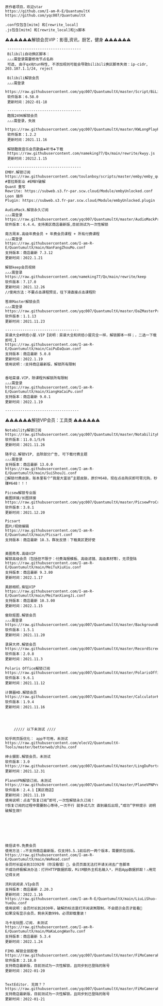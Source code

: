     原作者项目，欢迎star
    https://github.com/I-am-R-E/QuantumultX
    https://github.com/yqc007/QuantumultX
    
    .conf仅包含[mitm] 和[rewrite_local]
    .js包含[mitm] 和[rewrite_local]和js脚本
    
    
⚠️⚠️⚠️⚠️⚠️⚠️解锁会员VIP：影音,资讯，厨艺，健身 ⚠️⚠️⚠️⚠️⚠️⚠️
    
     ----------------------------------
     Bilibili自动换区脚本：
     ⚠️⚠️⚠️需登录需要修改节点名称
     可选, 由于qx纯tun特性, 不添加规则可能会导致bilibili换区脚本失效：ip-cidr, 203.107.1.1/24, reject
     
     Bilibili解锁会员
     ⚠️⚠️⚠️需登录
     https://raw.githubusercontent.com/yqc007/QuantumultX/master/Script/BiLiBiLiBVIPCrack.js
     软件版本：6.58.0
     更新时间：2022-01-18
     
     ----------------------------------
     酷我2496解锁会员
     ⚠️⚠️⚠️需登录，失效
     https://raw.githubusercontent.com/yqc007/QuantumultX/master/KWLongPlayProCrack.js
     软件版本：1.2.2
     更新时间：2021.11.16
     
     解锁酷我音乐会员歌曲➕听书➕下载
     https://raw.githubusercontent.com/nameking77/Qx/main/rewrite/kwyy.js
     更新时间：20212.1.15
     
     ----------------------------------
    EMBY.解锁订阅
    https://raw.githubusercontent.com/toulanboy/scripts/master/emby/emby_quan.conf
    #普拉斯影业 #EMBY破解 
    QuanX 重写
    Rewrite: https://subweb.s3.fr-par.scw.cloud/Module/embyUnlocked.conf
    Loon 插件
    Plugin: https://subweb.s3.fr-par.scw.cloud/Module/embyUnlocked.plugin

    AudioMack.解锁永久订阅
    ⚠️⚠️⚠️需登录
    https://raw.githubusercontent.com/yqc007/QuantumultX/master/AudioMackProCrack.js
    软件版本：6.4.4，支持美区商店最新版,目前测试为一次性解锁
        
    南方周末.高级年费会员 + 年费会员课程 + 所有付费课程
    ⚠️⚠️⚠️需登录
    https://raw.githubusercontent.com/I-am-R-E/QuantumultX/main/NanFangZhouMo.conf
    支持版本：商店最新 7.3.12
    更新时间：2022.1.21
    
    解锁keep会员视频
    ⚠️⚠️⚠️需登录
    https://raw.githubusercontent.com/nameking77/Qx/main/rewrite/keep
    软件版本：7.17.0
    更新时间：2021.12.26
    //使用方法：不要点击课程预览，往下滑直接点击课程阶
    
    答岸Master解锁会员
    ⚠️⚠️⚠️需登录
    https://raw.githubusercontent.com/yqc007/QuantumultX/master/DaZMasterProCrack.js
    软件版本：1.1.13
    更新时间：2021.11.23
    
    ---------------------------------- 
    菜谱大全#烘焙小屋.VIP【说明：菜谱大全和烘焙小屋完全一样，解锁脚本一样；，二选一下载即可,】
    https://raw.githubusercontent.com/I-am-R-E/QuantumultX/main/CaiPuDaQuan.conf
    支持版本：商店最新 5.0.8
    更新时间：2022.1.19
    使用说明：☝️支持商店最新版，解锁所有限制


    香哈菜谱.VIP，除课程外解锁所有限制
    ⚠️⚠️⚠️需登录
    https://raw.githubusercontent.com/I-am-R-E/QuantumultX/main/XiangHaCaiPu.conf
    支持版本：商店最新 9.0.1
    更新时间：2022.1.19

    ----------------------------------
        
        
        
        
⚠️⚠️⚠️⚠️⚠️⚠️解锁VIP会员：工具类 ⚠️⚠️⚠️⚠️⚠️⚠️
    
    Notability解锁订阅
    https://raw.githubusercontent.com/yqc007/QuantumultX/master/NotabilityProCrack.js
    软件版本：11.0.1/5/6
    更新时间：2021.11.26

    随手记.解锁VIP, 去除部分广告, 可下载付费主题
    ⚠️⚠️⚠️需登录
    支持版本：商店最新 13.0.0
    https://raw.githubusercontent.com/I-am-R-E/QuantumultX/main/SuiShouJi.conf
    🎉解锁付费皮肤，账本里有个“我是大富翁”主题皮肤，原价¥648，现在点击购买即可零元购，秒赚¥648！！！
    
    Picsew解锁专业版
    截图拼接/长图拼接
    https://raw.githubusercontent.com/yqc007/QuantumultX/master/PicsewProCrack.js
    软件版本：3.8.1
    更新时间：2021.12.20
    
    Picsart
    图片/视频编辑
    https://raw.githubusercontent.com/I-am-R-E/QuantumultX/main/Picsart.conf
    支持版本：商店最新 18.3，群友反馈：下载美区更好使
    
    
    美图秀秀.高级VIP
    解锁高级会员（包括但不限于：付费海报模板、高级滤镜、高级素材等），无须登陆
    https://raw.githubusercontent.com/I-am-R-E/QuantumultX/main/MeiTuXiuXiu.conf
    支持版本：商店最新 9.3.80
    更新时间：2022.1.17
    
    美颜相机.紫钻VIP
    https://raw.githubusercontent.com/I-am-R-E/QuantumultX/main/MeiYanXiangJi.conf
    支持版本：商店最新 10.3.00
    更新时间：2022.1.15
    
    傲软抠图.解锁会员
    ⚠️⚠️⚠️需登录
    https://raw.githubusercontent.com/yqc007/QuantumultX/master/BackgroundEraserProCrack.js
    软件版本：1.5.1
    更新时间：2021.11.20
      
    录屏大师.解锁会员
    https://raw.githubusercontent.com/yqc007/QuantumultX/master/RecordScreenProCrack.js
    软件版本：2.0.8
    更新时间：2021.11.3
    
    Polaris Office解锁订阅
    https://raw.githubusercontent.com/yqc007/QuantumultX/master/PolarisOfficeProCrack.js
    软件版本：9.6.1
    更新时间：2021.11.12
    
    计算器HD.解锁会员
    https://raw.githubusercontent.com/yqc007/QuantumultX/master/CalculatorHDProCrack.js
    软件版本：1.9.4
    更新时间：2021.11.16
    
    

    
        ///// 以下未测试 ////
        
    知乎网页版优化： app不可用，未测试
    https://raw.githubusercontent.com/elecV2/QuantumultX-Tools/master/betterweb/zhihu.conf
    
    绅士摄影.解锁会员，未测试
    软件版本：3.0
    https://raw.githubusercontent.com/yqc007/QuantumultX/master/LingDuPortraitProCrack.js
    更新时间：2021.12.31
    
    PlaneVPN解锁订阅，未测试
    https://raw.githubusercontent.com/yqc007/QuantumultX/master/PlaneVPNProCrack.js
    软件版本：2.4.1【美区商店】
    更新时间：2021.11.19
    使用说明：点击“恢复订阅”即可,一次性解锁永久订阅！
    ‼恢复订阅的过程中需要耐心等待,一次不行 就多试几次 直到最后出现,“成功”字样提示 说明破解生效‼
    
    
    
    

    
  
    微信读书.免费会员
    使用方法：⚠️不支持商店最新版，仅支持5.5.1前后的一两个版本，需要抓包旧版。
    https://raw.githubusercontent.com/I-am-R-E/QuantumultX/main/WeRead.conf
    会员时长延长到33392年（你没看错）🎉，会员页面无法打开请关闭去广告脚本
    不成功终极解决办法：打开HTTP数据抓取，MitM额外主机名输入*，开启App数据抓取！⚠️用完记得关闭
    
    流利说阅读.VIp会员
    支持版本：商店最新 2.20.3
    更新时间：2022.1.16
    https://raw.githubusercontent.com/I-am-R-E/QuantumultX/main/LiuLiShuo-YueDu.conf
    使用说明：会员时长到2030年，破解的标志是打开阅读🈚️限制，不会提示会员才能看🎉
    如果没有显示会员，剩余天数999。必须卸载重装！
        
    马卡龙玩图.订阅. 未测试
    https://raw.githubusercontent.com/I-am-R-E/QuantumultX/main/MaKaLongWanTu.conf
    支持版本：商店最新 5.3.4
    更新时间：2022.1.24
    
    FIMO.解锁全部胶卷
    https://raw.githubusercontent.com/yqc007/QuantumultX/master/FiMoCameraProCrack.js
    软件版本：2.18.0
    支持商店最新版，目前测试为一次性解锁，且同步到已登陆的账号
    更新时间：2022-01-20
    
    
    TextEditor. 无效？？
    https://raw.githubusercontent.com/yqc007/QuantumultX/master/FiMoCameraProCrack.js
    支持商店最新版，目前测试为一次性解锁，且同步到已登陆的账号
    更新时间：2022-01-21
    
    
    
    
    
    
    
    
    
    
    









